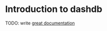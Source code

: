 # Introduction to dashdb

TODO: write [great documentation](http://jacobian.org/writing/what-to-write/)
